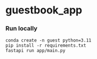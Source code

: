 # guestbook_app


### Run locally

    conda create -n guest python=3.11
    pip install -r requirements.txt
    fastapi run app/main.py